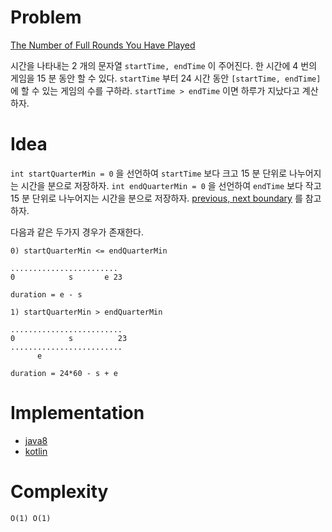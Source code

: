 # Problem

[The Number of Full Rounds You Have Played](https://leetcode.com/problems/the-number-of-full-rounds-you-have-played/)

시간을 나타내는 2 개의 문자열 `startTime, endTime` 이 주어진다. 한
시간에 4 번의 게임을 15 분 동안 할 수 있다. `startTime` 부터 24 시간
동안 `[startTime, endTime]` 에 할 수 있는 게임의 수를
구하라. `startTime > endTime` 이면 하루가 지났다고 계산하자.

# Idea

`int startQuarterMin = 0` 을 선언하여 `startTime` 보다 크고 15 분 단위로
나누어지는 시간을 분으로 저장하자. `int endQuarterMin = 0` 을 선언하여 `endTime`
보다 작고 15 분 단위로 나누어지는 시간을 분으로 저장하자. [previous, next
boundary](doc/number_theory.md#previous-next-boundary) 를 참고하자.

다음과 같은 두가지 경우가 존재한다.

```
0) startQuarterMin <= endQuarterMin

........................
0            s       e 23

duration = e - s

1) startQuarterMin > endQuarterMin

.........................
0            s          23
.........................
      e 
      
duration = 24*60 - s + e
```

# Implementation

* [java8](MainApp.java)
* [kotlin](MainApp.kt)

# Complexity

```
O(1) O(1)
```
